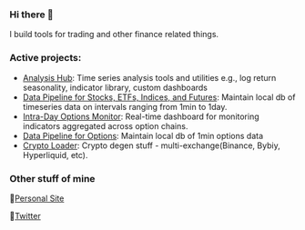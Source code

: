 ### Hi there 👋

I build tools for trading and other finance related things. 

### Active projects: 
- [Analysis Hub](https://github.com/doomed51/analysis): Time series analysis tools and utilities e.g., log return seasonality, indicator library, custom dashboards
- [Data Pipeline for Stocks, ETFs, Indices, and Futures](https://github.com/doomed51/saveHistoricalData): Maintain local db of timeseries data on intervals ranging from 1min to 1day. 
- [Intra-Day Options Monitor](https://github.com/doomed51/optionsMonitor): Real-time dashboard for monitoring indicators aggregated across option chains. 
- [Data Pipeline for Options](https://github.com/doomed51/optionsDataManager): Maintain local db of 1min options data
- [Crypto Loader](https://github.com/doomed51/cryptoLoader): Crypto degen stuff - multi-exchange(Binance, Bybiy, Hyperliquid, etc). 

### Other stuff of mine 
🌱[Personal Site](https://rachitshankar.com/)

💬[Twitter](https://twitter.com/inSenCite)

<!--
**doomed51/doomed51** is a ✨ _special_ ✨ repository because its `README.md` (this file) appears on your GitHub profile.

Here are some ideas to get you started:

- 🔭 I’m currently working on ...
- 🌱 I’m currently learning ...
- 👯 I’m looking to collaborate on ...
- 🤔 I’m looking for help with ...
- 💬 Ask me about ...
- 📫 How to reach me: ...
- 😄 Pronouns: ...
- ⚡ Fun fact: ...
-->
